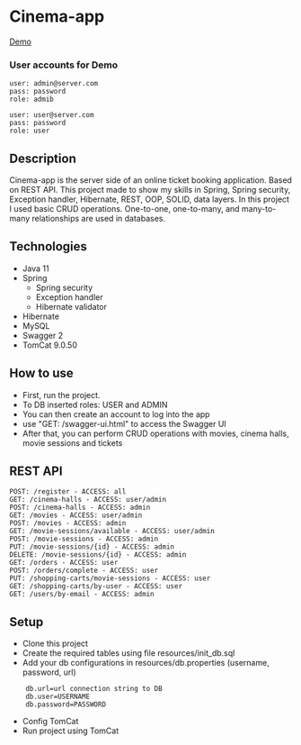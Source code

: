 # Cinema-app
[Demo](https://secret-escarpment-39325.herokuapp.com/)

### User accounts for Demo
    user: admin@server.com
    pass: password
    role: admib
    
    user: user@server.com
    pass: password
    role: user    

## Description
Cinema-app is the server side of an online ticket booking application. 
Based on REST API.
This project made to show my skills in Spring, Spring security, Exception handler, Hibernate, REST, OOP, SOLID, data layers. 
In this project I used basic CRUD operations.
One-to-one, one-to-many, and many-to-many relationships are used in databases.

## Technologies
- Java 11
- Spring
    - Spring security
    - Exception handler
    - Hibernate validator
- Hibernate
- MySQL
- Swagger 2
- TomCat 9.0.50

## How to use
- First, run the project. 
- To DB inserted roles: USER and ADMIN
- You can then create an account to log into the app
- use "GET: /swagger-ui.html" to access the Swagger UI
- After that, you can perform CRUD operations with movies, cinema halls, movie sessions and tickets

## REST API
    POST: /register - ACCESS: all
    GET: /cinema-halls - ACCESS: user/admin
    POST: /cinema-halls - ACCESS: admin
    GET: /movies - ACCESS: user/admin
    POST: /movies - ACCESS: admin
    GET: /movie-sessions/available - ACCESS: user/admin
    POST: /movie-sessions - ACCESS: admin
    PUT: /movie-sessions/{id} - ACCESS: admin
    DELETE: /movie-sessions/{id} - ACCESS: admin
    GET: /orders - ACCESS: user
    POST: /orders/complete - ACCESS: user
    PUT: /shopping-carts/movie-sessions - ACCESS: user
    GET: /shopping-carts/by-user - ACCESS: user
    GET: /users/by-email - ACCESS: admin

## Setup
- Clone this project
- Create the required tables using file resources/init_db.sql
- Add your db configurations in resources/db.properties (username, password, url)
````-
    db.url=url connection string to DB
    db.user=USERNAME
    db.password=PASSWORD
````
- Config TomCat
- Run project using TomCat
